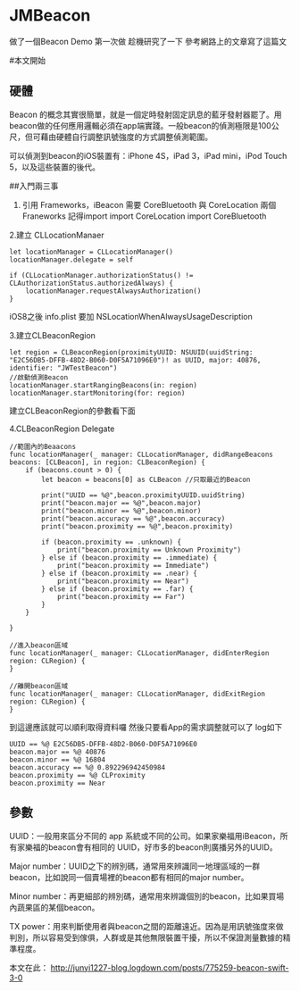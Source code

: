 # JMBeacon
做了一個Beacon Demo
第一次做 趁機研究了一下
參考網路上的文章寫了這篇文

#本文開始

## 硬體
Beacon 的概念其實很簡單，就是一個定時發射固定訊息的藍牙發射器罷了。用beacon做的任何應用邏輯必須在app端實踐。一般beacon的偵測極限是100公尺，但可藉由硬體自行調整訊號強度的方式調整偵測範圍。

可以偵測到beacon的iOS裝置有：iPhone 4S，iPad 3，iPad mini，iPod Touch 5，以及這些裝置的後代。

##入門兩三事

1. 引用 Frameworks，iBeacon 需要  CoreBluetooth 與 CoreLocation 兩個 Franeworks
記得import 
import CoreLocation
import CoreBluetooth

2.建立 CLLocationManaer
```
let locationManager = CLLocationManager()
locationManager.delegate = self

if (CLLocationManager.authorizationStatus() != CLAuthorizationStatus.authorizedAlways) {
    locationManager.requestAlwaysAuthorization()
}

```
iOS8之後  info.plist 要加   NSLocationWhenAlwaysUsageDescription

3.建立CLBeaconRegion

```
let region = CLBeaconRegion(proximityUUID: NSUUID(uuidString: "E2C56DB5-DFFB-48D2-B060-D0F5A71096E0")! as UUID, major: 40876, identifier: "JWTestBeacon")
//啟動偵測Beacon
locationManager.startRangingBeacons(in: region)
locationManager.startMonitoring(for: region)
```
建立CLBeaconRegion的參數看下面

4.CLBeaconRegion Delegate
```
//範圍內的Beaacons
func locationManager(_ manager: CLLocationManager, didRangeBeacons beacons: [CLBeacon], in region: CLBeaconRegion) {
    if (beacons.count > 0) {
        let beacon = beacons[0] as CLBeacon //只取最近的Beacon

        print("UUID == %@",beacon.proximityUUID.uuidString)
        print("beacon.major == %@",beacon.major)
        print("beacon.minor == %@",beacon.minor)
        print("beacon.accuracy == %@",beacon.accuracy)
        print("beacon.proximity == %@",beacon.proximity)

        if (beacon.proximity == .unknown) {
            print("beacon.proximity == Unknown Proximity")
        } else if (beacon.proximity == .immediate) {
            print("beacon.proximity == Immediate")
        } else if (beacon.proximity == .near) {
            print("beacon.proximity == Near")
        } else if (beacon.proximity == .far) {
            print("beacon.proximity == Far")
        }
    }

}

//進入beacon區域
func locationManager(_ manager: CLLocationManager, didEnterRegion region: CLRegion) {
}

//離開beacon區域
func locationManager(_ manager: CLLocationManager, didExitRegion region: CLRegion) {
}
```
到這邊應該就可以順利取得資料囉
然後只要看App的需求調整就可以了
log如下
```
UUID == %@ E2C56DB5-DFFB-48D2-B060-D0F5A71096E0
beacon.major == %@ 40876
beacon.minor == %@ 16804
beacon.accuracy == %@ 0.892296942450984
beacon.proximity == %@ CLProximity
beacon.proximity == Near
```
## 參數
UUID：一般用來區分不同的 app 系統或不同的公司。如果家樂福用iBeacon，所有家樂福的beacon會有相同的 UUID，好市多的beacon則廣播另外的UUID。

Major number：UUID之下的辨別碼，通常用來辨識同一地理區域的一群beacon，比如說同一個賣場裡的beacon都有相同的major number。

Minor number：再更細部的辨別碼，通常用來辨識個別的beacon，比如果買場內蔬果區的某個beacon。

TX power：用來判斷使用者與beacon之間的距離遠近。因為是用訊號強度來做判別，所以容易受到傢俱，人群或是其他無限裝置干擾，所以不保證測量數據的精準程度。

本文在此：
http://junyi1227-blog.logdown.com/posts/775259-beacon-swift-3-0
